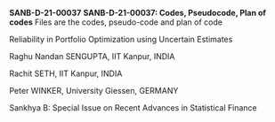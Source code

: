 **SANB-D-21-00037**
**SANB-D-21-00037: Codes, Pseudocode, Plan of codes**
Files are the codes, pseudo-code and plan of code

Reliability in Portfolio Optimization using Uncertain Estimates

Raghu Nandan SENGUPTA, IIT Kanpur, INDIA

Rachit SETH, IIT Kanpur, INDIA

Peter WINKER, University Giessen, GERMANY

Sankhya B: Special Issue on Recent Advances in Statistical Finance
